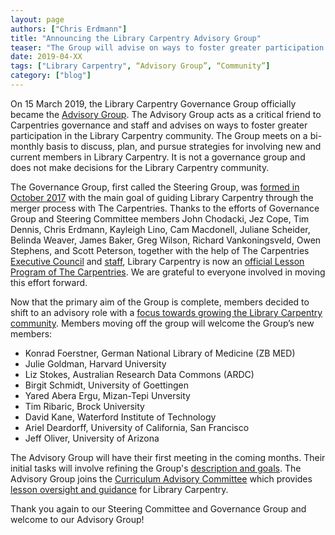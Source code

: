 ```yaml
---
layout: page
authors: ["Chris Erdmann"]
title: "Announcing the Library Carpentry Advisory Group"
teaser: "The Group will advise on ways to foster greater participation in the Library Carpentry community"
date: 2019-04-XX
tags: ["Library Carpentry", “Advisory Group”, “Community”]
category: ["blog"]
---
```



On 15 March 2019, the Library Carpentry Governance Group officially became the [Advisory Group](https://librarycarpentry.org/team/). The Advisory Group acts as a critical friend to Carpentries governance and staff and advises on ways to foster greater participation in the Library Carpentry community. The Group meets on a bi-monthly basis to discuss, plan, and pursue strategies for involving new and current members in Library Carpentry. It is not a governance group and does not make decisions for the Library Carpentry community.

The Governance Group, first called the Steering Group, was [formed in October 2017](https://librarycarpentry.org/blog/2017/10/latest-news/) with the main goal of guiding Library Carpentry through the merger process with The Carpentries. Thanks to the efforts of Governance Group and Steering Committee members John Chodacki, Jez Cope, Tim Dennis, Chris Erdmann, Kayleigh Lino, Cam Macdonell, Juliane Scheider, Belinda Weaver, James Baker, Greg Wilson, Richard Vankoningsveld, Owen Stephens, and Scott Peterson, together with the help of The Carpentries [Executive Council](http://static.carpentries.org/governance/) and [staff](https://carpentries.org/team/), Library Carpentry is now an [official Lesson Program of The Carpentries](https://carpentries.org/blog/2018/11/welcoming-library-carpentry/). We are grateful to everyone involved in moving this effort forward.

Now that the primary aim of the Group is complete, members decided to shift to an advisory role with a [focus towards growing the Library Carpentry community](https://github.com/LibraryCarpentry/governance/issues/11). Members moving off the group will welcome the Group’s new members:

* Konrad Foerstner, German National Library of Medicine (ZB MED)
* Julie Goldman, Harvard University 
* Liz Stokes, Australian Research Data Commons (ARDC)
* Birgit Schmidt, University of Goettingen
* Yared Abera Ergu, Mizan-Tepi Unversity
* Tim Ribaric, Brock University
* David Kane, Waterford Institute of Technology
* Ariel Deardorff, University of California, San Francisco
* Jeff Oliver, University of Arizona

The Advisory Group will have their first meeting in the coming months. Their initial tasks will involve refining the Group's [description and goals](https://librarycarpentry.org/team/). The Advisory Group joins the [Curriculum Advisory Committee](https://librarycarpentry.org/team/) which provides [lesson oversight and guidance](https://github.com/LibraryCarpentry/governance/issues/11) for Library Carpentry.

Thank you again to our Steering Committee and Governance Group and welcome to our Advisory Group!
